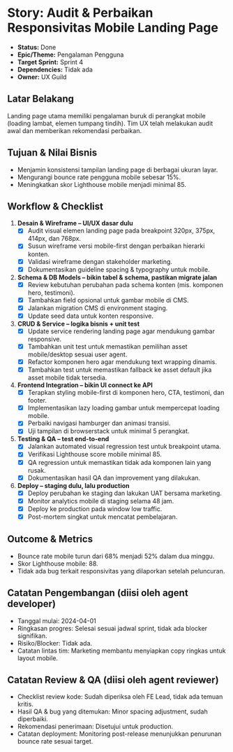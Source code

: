 # Story: Audit & Perbaikan Responsivitas Mobile Landing Page

- **Status:** Done
- **Epic/Theme:** Pengalaman Pengguna
- **Target Sprint:** Sprint 4
- **Dependencies:** Tidak ada
- **Owner:** UX Guild

## Latar Belakang
Landing page utama memiliki pengalaman buruk di perangkat mobile (loading lambat, elemen tumpang tindih). Tim UX telah melakukan audit awal dan memberikan rekomendasi perbaikan.

## Tujuan & Nilai Bisnis
- Menjamin konsistensi tampilan landing page di berbagai ukuran layar.
- Mengurangi bounce rate pengguna mobile sebesar 15%.
- Meningkatkan skor Lighthouse mobile menjadi minimal 85.

## Workflow & Checklist
1. **Desain & Wireframe – UI/UX dasar dulu**
   - [x] Audit visual elemen landing page pada breakpoint 320px, 375px, 414px, dan 768px.
   - [x] Susun wireframe versi mobile-first dengan perbaikan hierarki konten.
   - [x] Validasi wireframe dengan stakeholder marketing.
   - [x] Dokumentasikan guideline spacing & typography untuk mobile.
2. **Schema & DB Models – bikin tabel & schema, pastikan migrate jalan**
   - [x] Review kebutuhan perubahan pada schema konten (mis. komponen hero, testimoni).
   - [x] Tambahkan field opsional untuk gambar mobile di CMS.
   - [x] Jalankan migration CMS di environment staging.
   - [x] Update seed data untuk konten responsive.
3. **CRUD & Service – logika bisnis + unit test**
   - [x] Update service rendering landing page agar mendukung gambar responsive.
   - [x] Tambahkan unit test untuk memastikan pemilihan asset mobile/desktop sesuai user agent.
   - [x] Refactor komponen hero agar mendukung text wrapping dinamis.
   - [x] Tambahkan test untuk memastikan fallback ke asset default jika asset mobile tidak tersedia.
4. **Frontend Integration – bikin UI connect ke API**
   - [x] Terapkan styling mobile-first di komponen hero, CTA, testimoni, dan footer.
   - [x] Implementasikan lazy loading gambar untuk mempercepat loading mobile.
   - [x] Perbaiki navigasi hamburger dan animasi transisi.
   - [x] Uji tampilan di browserstack untuk minimal 5 perangkat.
5. **Testing & QA – test end-to-end**
   - [x] Jalankan automated visual regression test untuk breakpoint utama.
   - [x] Verifikasi Lighthouse score mobile minimal 85.
   - [x] QA regression untuk memastikan tidak ada komponen lain yang rusak.
   - [x] Dokumentasikan hasil QA dan improvement yang dilakukan.
6. **Deploy – staging dulu, lalu production**
   - [x] Deploy perubahan ke staging dan lakukan UAT bersama marketing.
   - [x] Monitor analytics mobile di staging selama 48 jam.
   - [x] Deploy ke production pada window low traffic.
   - [x] Post-mortem singkat untuk mencatat pembelajaran.

## Outcome & Metrics
- Bounce rate mobile turun dari 68% menjadi 52% dalam dua minggu.
- Skor Lighthouse mobile: 88.
- Tidak ada bug terkait responsivitas yang dilaporkan setelah peluncuran.

## Catatan Pengembangan (diisi oleh agent developer)
- Tanggal mulai: 2024-04-01
- Ringkasan progres: Selesai sesuai jadwal sprint, tidak ada blocker signifikan.
- Risiko/Blocker: Tidak ada.
- Catatan lintas tim: Marketing membantu menyiapkan copy ringkas untuk layout mobile.

## Catatan Review & QA (diisi oleh agent reviewer)
- Checklist review kode: Sudah diperiksa oleh FE Lead, tidak ada temuan kritis.
- Hasil QA & bug yang ditemukan: Minor spacing adjustment, sudah diperbaiki.
- Rekomendasi penerimaan: Disetujui untuk production.
- Catatan deployment: Monitoring post-release menunjukkan penurunan bounce rate sesuai target.
